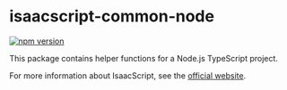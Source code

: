 # isaacscript-common-node

[![npm version](https://img.shields.io/npm/v/isaacscript-common-node.svg)](https://www.npmjs.com/package/isaacscript-common-node)

This package contains helper functions for a Node.js TypeScript project.

For more information about IsaacScript, see the [official website](https://isaacscript.github.io/).
